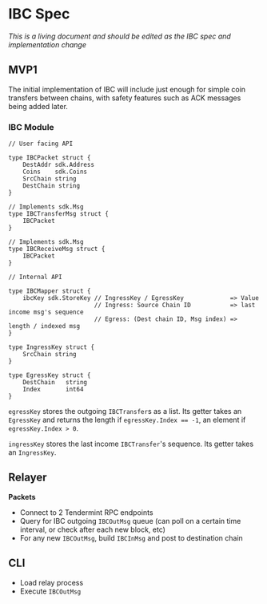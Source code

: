 # IBC Spec

*This is a living document and should be edited as the IBC spec and implementation change*

## MVP1

The initial implementation of IBC will include just enough for simple coin transfers between chains, with safety features such as ACK messages being added later.

### IBC Module

```golang
// User facing API

type IBCPacket struct {
    DestAddr sdk.Address
    Coins    sdk.Coins
    SrcChain string
    DestChain string
}

// Implements sdk.Msg
type IBCTransferMsg struct {
    IBCPacket
}

// Implements sdk.Msg
type IBCReceiveMsg struct {
    IBCPacket
}

// Internal API

type IBCMapper struct {
    ibcKey sdk.StoreKey // IngressKey / EgressKey             => Value
                        // Ingress: Source Chain ID           => last income msg's sequence
                        // Egress: (Dest chain ID, Msg index) => length / indexed msg
}

type IngressKey struct {
    SrcChain string
}

type EgressKey struct {
    DestChain   string
    Index       int64
}

```

`egressKey` stores the outgoing `IBCTransfer`s as a list. Its getter takes an `EgressKey` and returns the length if `egressKey.Index == -1`, an element if `egressKey.Index > 0`.

`ingressKey` stores the last income `IBCTransfer`'s sequence. Its getter takes an `IngressKey`.

## Relayer

**Packets**
- Connect to 2 Tendermint RPC endpoints
- Query for IBC outgoing `IBCOutMsg` queue (can poll on a certain time interval, or check after each new block, etc)
- For any new `IBCOutMsg`, build `IBCInMsg` and post to destination chain

## CLI

- Load relay process
- Execute `IBCOutMsg`
